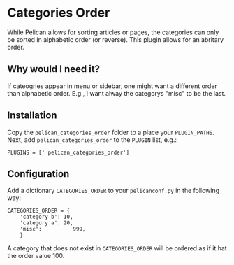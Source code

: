 # Categories Order

While Pelican allows for sorting articles or pages, the categories can
only be sorted in alphabetic order (or reverse). This plugin allows
for an abritary order.

## Why would I need it?

If cateogries appear in menu or sidebar, one might want a different
order than alphabetic order. E.g., I want alway the categorys "misc" to
be the last.

## Installation

Copy the `pelican_categories_order` folder to  a place your
`PLUGIN_PATHS`.
Next, add `pelican_categories_order` to the `PLUGIN` list, e.g.:

	PLUGINS = [' pelican_categories_order']

## Configuration

Add a dictionary `CATEGORIES_ORDER` to your `pelicanconf.py` in the
following way:

	CATEGORIES_ORDER = {
		'category b': 10,
		'category a': 20,
		'misc':          999,
		}

A category that does not exist in `CATEGORIES_ORDER` will be ordered
as if it hat the order value 100.
